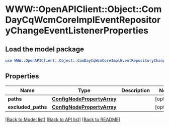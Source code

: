 # WWW::OpenAPIClient::Object::ComDayCqWcmCoreImplEventRepositoryChangeEventListenerProperties

## Load the model package
```perl
use WWW::OpenAPIClient::Object::ComDayCqWcmCoreImplEventRepositoryChangeEventListenerProperties;
```

## Properties
Name | Type | Description | Notes
------------ | ------------- | ------------- | -------------
**paths** | [**ConfigNodePropertyArray**](ConfigNodePropertyArray.md) |  | [optional] 
**excluded_paths** | [**ConfigNodePropertyArray**](ConfigNodePropertyArray.md) |  | [optional] 

[[Back to Model list]](../README.md#documentation-for-models) [[Back to API list]](../README.md#documentation-for-api-endpoints) [[Back to README]](../README.md)


